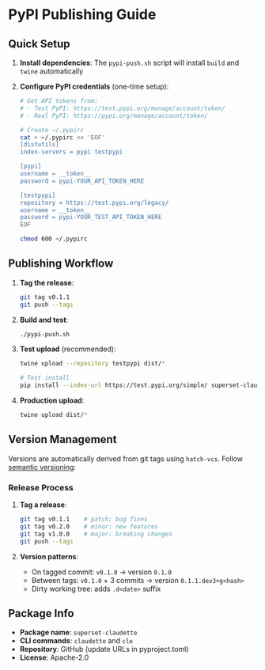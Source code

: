 # PyPI Publishing Guide

## Quick Setup

1. **Install dependencies**: The `pypi-push.sh` script will install `build` and `twine` automatically

2. **Configure PyPI credentials** (one-time setup):
   ```bash
   # Get API tokens from:
   # - Test PyPI: https://test.pypi.org/manage/account/token/
   # - Real PyPI: https://pypi.org/manage/account/token/

   # Create ~/.pypirc
   cat > ~/.pypirc << 'EOF'
   [distutils]
   index-servers = pypi testpypi

   [pypi]
   username = __token__
   password = pypi-YOUR_API_TOKEN_HERE

   [testpypi]
   repository = https://test.pypi.org/legacy/
   username = __token__
   password = pypi-YOUR_TEST_API_TOKEN_HERE
   EOF

   chmod 600 ~/.pypirc
   ```

## Publishing Workflow

1. **Tag the release**:
   ```bash
   git tag v0.1.1
   git push --tags
   ```

2. **Build and test**:
   ```bash
   ./pypi-push.sh
   ```

3. **Test upload** (recommended):
   ```bash
   twine upload --repository testpypi dist/*

   # Test install
   pip install --index-url https://test.pypi.org/simple/ superset-claudette
   ```

4. **Production upload**:
   ```bash
   twine upload dist/*
   ```

## Version Management

Versions are automatically derived from git tags using `hatch-vcs`. Follow [semantic versioning](https://semver.org/):

### Release Process
1. **Tag a release**:
   ```bash
   git tag v0.1.1    # patch: bug fixes
   git tag v0.2.0    # minor: new features
   git tag v1.0.0    # major: breaking changes
   git push --tags
   ```

2. **Version patterns**:
   - On tagged commit: `v0.1.0` → version `0.1.0`
   - Between tags: `v0.1.0` + 3 commits → version `0.1.1.dev3+g<hash>`
   - Dirty working tree: adds `.d<date>` suffix

## Package Info

- **Package name**: `superset-claudette`
- **CLI commands**: `claudette` and `clo`
- **Repository**: GitHub (update URLs in pyproject.toml)
- **License**: Apache-2.0
